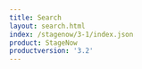 ```yaml
---
title: Search
layout: search.html
index: /stagenow/3-1/index.json
product: StageNow
productversion: '3.2'
---
```















